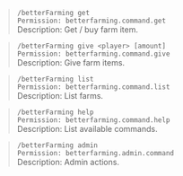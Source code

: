 >`/betterFarming get`\
`Permission: betterfarming.command.get`\
Description: Get / buy farm item.

>`/betterFarming give <player> [amount]`\
`Permission: betterfarming.command.give`\
Description: Give farm items.

>`/betterFarming list`\
`Permission: betterfarming.command.list`\
Description: List farms.

>`/betterFarming help`\
`Permission: betterfarming.command.help`\
Description: List available commands.

>`/betterFarming admin`\
`Permission: betterfarming.admin.command`\
Description: Admin actions.